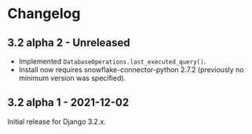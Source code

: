 # Changelog

## 3.2 alpha 2 - Unreleased

- Implemented `DatabaseOperations.last_executed_query()`.
- Install now requires snowflake-connector-python 2.7.2 (previously no minimum
  version was specified).

## 3.2 alpha 1 - 2021-12-02

Initial release for Django 3.2.x.
